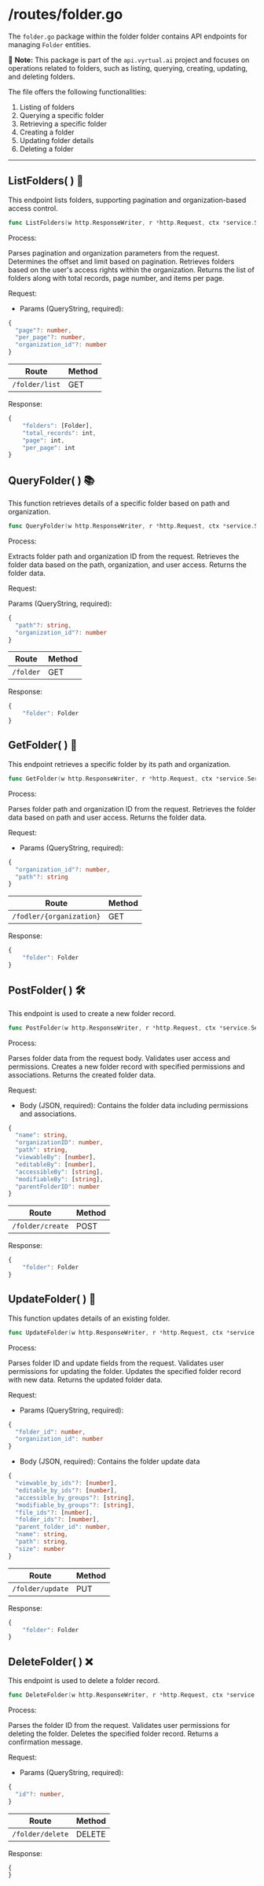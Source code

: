 # /routes/folder.go

The `folder.go` package within the folder folder contains API endpoints for managing `Folder` entities.

📝 **Note:** This package is part of the `api.vyrtual.ai` project and focuses on operations related to folders, such as listing, querying, creating, updating, and deleting folders.

The file offers the following functionalities:

1. Listing of folders
2. Querying a specific folder
3. Retrieving a specific folder
4. Creating a folder
5. Updating folder details
6. Deleting a folder

---

## ListFolders( ) 🚀

This endpoint lists folders, supporting pagination and organization-based access control.

```go
func ListFolders(w http.ResponseWriter, r *http.Request, ctx *service.Service) error { ... }
```

Process:

Parses pagination and organization parameters from the request.
Determines the offset and limit based on pagination.
Retrieves folders based on the user's access rights within the organization.
Returns the list of folders along with total records, page number, and items per page.

Request:

- Params (QueryString, required):

```typescript
{
  "page"?: number,
  "per_page"?: number,
  "organization_id"?: number
}
```

| Route          | Method |
| -------------- | ------ |
| `/folder/list` | GET    |

Response:

```typescript
{
    "folders": [Folder],
    "total_records": int,
    "page": int,
    "per_page": int
}
```

## QueryFolder( ) 📚

This function retrieves details of a specific folder based on path and organization.

```go
func QueryFolder(w http.ResponseWriter, r *http.Request, ctx *service.Service) error { ... }
```

Process:

Extracts folder path and organization ID from the request.
Retrieves the folder data based on the path, organization, and user access.
Returns the folder data.

Request:

Params (QueryString, required):

```typescript
{
  "path"?: string,
  "organization_id"?: number
}
```

| Route     | Method |
| --------- | ------ |
| `/folder` | GET    |

Response:

```typescript
{
    "folder": Folder
}
```

## GetFolder( ) 📘

This endpoint retrieves a specific folder by its path and organization.

```go
func GetFolder(w http.ResponseWriter, r *http.Request, ctx *service.Service) error { ... }
```

Process:

Parses folder path and organization ID from the request.
Retrieves the folder data based on path and user access.
Returns the folder data.

Request:

- Params (QueryString, required):

```typescript
{
  "organization_id"?: number,
  "path"?: string
}
```

| Route                    | Method |
| ------------------------ | ------ |
| `/fodler/{organization}` | GET    |

Response:

```typescript
{
    "folder": Folder
}
```

## PostFolder( ) 🛠️

This endpoint is used to create a new folder record.

```go
func PostFolder(w http.ResponseWriter, r *http.Request, ctx *service.Service) error { ... }
```

Process:

Parses folder data from the request body.
Validates user access and permissions.
Creates a new folder record with specified permissions and associations.
Returns the created folder data.

Request:

- Body (JSON, required): Contains the folder data including permissions and associations.

```typescript
{
  "name": string,
  "organizationID": number,
  "path": string,
  "viewableBy": [number],
  "editableBy": [number],
  "accessibleBy": [string],
  "modifiableBy": [string],
  "parentFolderID": number
}
```

| Route            | Method |
| ---------------- | ------ |
| `/folder/create` | POST   |

Response:

```typescript
{
    "folder": Folder
}
```

## UpdateFolder( ) 🔄

This function updates details of an existing folder.

```go
func UpdateFolder(w http.ResponseWriter, r *http.Request, ctx *service.Service) error { ... }
```

Process:

Parses folder ID and update fields from the request.
Validates user permissions for updating the folder.
Updates the specified folder record with new data.
Returns the updated folder data.

Request:

- Params (QueryString, required):

```typescript
{
  "folder_id": number,
  "organization_id": number
}
```

- Body (JSON, required): Contains the folder update data

```typescript
{
  "viewable_by_ids"?: [number],
  "editable_by_ids"?: [number],
  "accessible_by_groups"?: [string],
  "modifiable_by_groups"?: [string],
  "file_ids"?: [number],
  "folder_ids"?: [number],
  "parent_folder_id": number,
  "name": string,
  "path": string,
  "size": number
}
```

| Route            | Method |
| ---------------- | ------ |
| `/folder/update` | PUT    |

Response:

```typescript
{
    "folder": Folder
}
```

## DeleteFolder( ) ❌

This endpoint is used to delete a folder record.

```go
func DeleteFolder(w http.ResponseWriter, r *http.Request, ctx *service.Service) error { ... }
```

Process:

Parses the folder ID from the request.
Validates user permissions for deleting the folder.
Deletes the specified folder record.
Returns a confirmation message.

Request:

- Params (QueryString, required):

```typescript
{
  "id"?: number,
}
```

| Route            | Method |
| ---------------- | ------ |
| `/folder/delete` | DELETE |

Response:

```typescript
{
}
```
